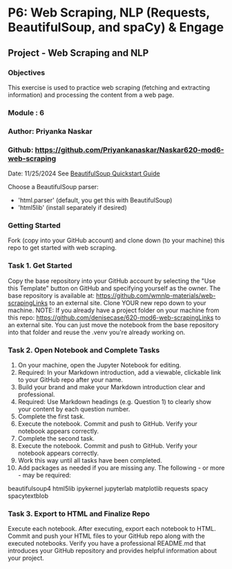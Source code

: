 # P6: Web Scraping, NLP (Requests, BeautifulSoup, and spaCy) & Engage
## Project - Web Scraping and NLP
### Objectives
This exercise is used to practice web scraping (fetching and extracting information) and processing the content from a web page. 

### Module : 6 
### Author: Priyanka Naskar
### Github: https://github.com/Priyankanaskar/Naskar620-mod6-web-scraping
Date:   11/25/2024
See [BeautifulSoup Quickstart Guide](https://www.crummy.com/software/BeautifulSoup/bs4/doc/#quick-start)

Choose a BeautifulSoup parser:

- 'html.parser' (default, you get this with BeautifulSoup)
- 'html5lib' (install separately if desired)

### Getting Started

Fork (copy into your GitHub account) and clone down (to your machine) this repo to get started with web scraping.
### Task 1. Get Started
Copy the base repository into your GitHub account by selecting the "Use this Template" button on GitHub and specifying yourself as the owner.  The base repository is available at: https://github.com/wmnlp-materials/web-scrapingLinks to an external site.
Clone YOUR new repo down to your machine.
NOTE: If you already have a project folder on your machine from this repo: https://github.com/denisecase/620-mod6-web-scrapingLinks to an external site. You can just move the notebook from the base repository into that folder and reuse the .venv you're already working on. 

### Task 2. Open Notebook and Complete Tasks 
1. On your machine, open the Jupyter Notebook for editing. 
2. Required: In your Markdown introduction, add a viewable, clickable link to    your GitHub repo after your name. 
3. Build your brand and make your Markdown introduction clear and professional. 
4. Required: Use Markdown headings  (e.g. Question 1) to clearly show your content by each question number. 
5. Complete the first task.
6. Execute the notebook. Commit and push to GitHub. Verify your notebook appears correctly.
7. Complete the second task.
8. Execute the notebook. Commit and push to GitHub. Verify your notebook appears correctly.
9. Work this way until all tasks have been completed. 
10. Add packages as needed if you are missing any. The following - or more - may be required:

beautifulsoup4
html5lib
ipykernel
jupyterlab
matplotlib
requests
spacy
spacytextblob

### Task 3. Export to HTML and Finalize Repo
Execute each notebook.
After executing, export each notebook to HTML.
Commit and push your HTML files to your GitHub repo along with the executed notebooks. 
Verify you have a professional README.md that introduces your GitHub repository and provides helpful information about your project. 
 